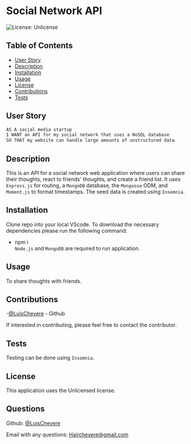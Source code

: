 # Social Network API

![License: Unlicense](https://img.shields.io/badge/license-Unlicense-blue.svg)

  ## Table of Contents
  - [User Story](#user-story)
  - [Description](#description)
  - [Installation](#installation)
  - [Usage](#usage)
  - [License](#license)
  - [Contributions](#contributions)
  - [Tests](#tests)

## User Story
```md
AS A social media startup
I WANT an API for my social network that uses a NoSQL database
SO THAT my website can handle large amounts of unstructured data
```

## Description
  This is an API for a social network web application where users can share their thoughts, react to friends' thoughts, and create a friend list. It uses `Express.js` for routing, a `MongoDB` database, the `Mongoose` ODM, and `Moment.js` to format timestamps. The seed data is created using `Insomnia`.

  ## Installation
  Clone repo into your local VScode.
  To download the necessary dependencies please run the following command:
  - npm i <br />
  `Node.js` and `MongoDB` are required to run application.

  ## Usage
  To share thoughts with friends.

  ## Contributions
  -[@LuisChevere](https://github.com/LuisChevere) - Github
  
  If interested in contributing, please feel free to contact the contributor.

  ## Tests
  Testing can be done using `Insomnia`.
  
  ## License
  This application uses the Unlicensed license.

  ## Questions
  Github: [@LuisChevere](https://github.com/LuisChevere)
  
  Email with any questions: Hairchevere@gmail.com